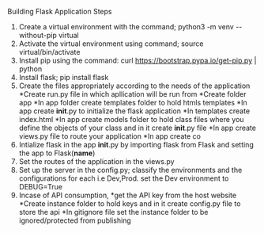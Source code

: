 Building Flask Application Steps
1. Create a virtual environment with the command; python3 -m venv --without-pip virtual
2. Activate the virtual environment using command; source virtual/bin/activate
3. Install pip using the command: curl https://bootstrap.pypa.io/get-pip.py | python
4. Install flask; pip install flask
5. Create the files appropriately according to the needs of the application
        *Create run.py file in which apllication will be run from
        *Create folder app
        *In app folder create templates folder to hold htmls templates
        *In app create __init__.py to initialize the flask application
        *In templates create index.html
        *In app create models folder to hold class files where you define the objects of your class and in it create __init__.py file
        *In app create views.py file to route your application
        *In app create co
6. Intialize flask in the app __init__.py by importing flask from Flask and setting the app to Flask(__name__)
7. Set the routes of the application in the views.py
8. Set up the server in the config.py; classify the environments and the configurations for each i.e Dev,Prod. set the Dev environment to DEBUG=True
9. Incase of API consumption,
        *get the API key from the  host website
        *Create instance folder to hold keys and in it create config.py file to store the api
        *In gitignore file set the instance folder to be ignored/protected from publishing
